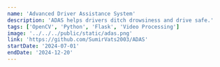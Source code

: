 ```yaml
---
name: 'Advanced Driver Assistance System'
description: 'ADAS helps drivers ditch drowsiness and drive safe.'
tags: ['OpenCV', 'Python', 'Flask', 'Video Processing']
image: '../../../public/static/adas.png'
link: 'https://github.com/SumirVats2003/ADAS'
startDate: '2024-07-01'
endDate: '2024-12-20'
---
```

